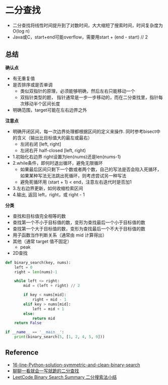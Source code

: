 # 二分查找

- 二分查找将线性时间提升到了对数时间，大大缩短了搜索时间，时间复杂度为 O(log n)
- Java或C，start+end可能overflow，需要用start + (end - start) // 2

## 总结
**确认点**
- 有无重复值
- 是否排序或是否单调
  - 类似双指针的原理，必须能够明确，然后左右只能移动一个
  - 双指针类型的题， 指针通常是一步一步移动的，而在二分查找里，指针每次移动半个区间长度
- 明确范围，target可能在左右边界之外


**注意点**
- 明确开闭区间，每一次边界处理都根据区间的定义来操作. 同时参考bisect中的含义（输出比目标值大的最左或最右）
  - 左闭右闭 [left, right]
  - 左闭右开 half-closed [left, right) 
- 1.初始化右边界 right设置为len(nums)还是len(nums-1)
- 2.while条件，即何时退出循环，避免无限循环
  - 如果最后区间只剩下一个数或者两个数，自己的写法是否会陷入死循环，如果某种写法无法跳出死循环，则考虑尝试另一种写法
  - 避免死循环用 (start + 1) < end，注意左右迭代时是否加1
- 3.左右边界更新，如何收缩检索区间
- 4.输出, 返回 left，right，或 right - 1


**分类**
- 查找和目标值完全相等的数
- 查找第一个不小于目标值的数，变形为查找最后一个小于目标值的数
- 查找第一个大于目标值的数，变形为查找最后一个不大于目标值的数
- 用子函数当作判断关系（通常由 mid 计算得出）
- 其他（通常 target 值不固定）
  - peak
- 2D查找


```python
def binary_search(key, nums):
    left = 0
    right = len(nums)-1

    while left <= right:
        mid = (left + right) // 2

        if key < nums[mid]:
            right = mid - 1
        elif key > nums[mid]:
            left = mid + 1
        else:
            return mid
    return False

if __name__ == '__main__':
    print(binary_search(5, [1, 2, 4, 5, 9]))
```


## Reference
- [16-line-Python-solution-symmetric-and-clean-binary-search](https://leetcode.com/problems/find-first-and-last-position-of-element-in-sorted-array/discuss/14714/16-line-Python-solution-symmetric-and-clean-binary-search-52ms)
- [聊聊一看就会一写就跪的二分查找](https://zhuanlan.zhihu.com/p/343138037)
- [LeetCode Binary Search Summary 二分搜索法小结](https://www.cnblogs.com/grandyang/p/6854825.html)